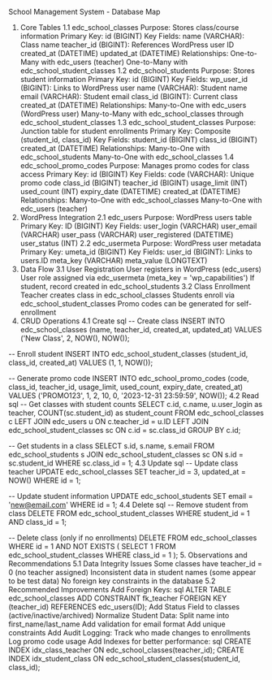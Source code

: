 School Management System - Database Map
1. Core Tables
1.1 edc_school_classes
Purpose: Stores class/course information
Primary Key: id (BIGINT)
Key Fields:
name (VARCHAR): Class name
teacher_id (BIGINT): References WordPress user ID
created_at (DATETIME)
updated_at (DATETIME)
Relationships:
One-to-Many with edc_users (teacher)
One-to-Many with edc_school_student_classes
1.2 edc_school_students
Purpose: Stores student information
Primary Key: id (BIGINT)
Key Fields:
wp_user_id (BIGINT): Links to WordPress user
name (VARCHAR): Student name
email (VARCHAR): Student email
class_id (BIGINT): Current class
created_at (DATETIME)
Relationships:
Many-to-One with edc_users (WordPress user)
Many-to-Many with edc_school_classes through edc_school_student_classes
1.3 edc_school_student_classes
Purpose: Junction table for student enrollments
Primary Key: Composite (student_id, class_id)
Key Fields:
student_id (BIGINT)
class_id (BIGINT)
created_at (DATETIME)
Relationships:
Many-to-One with edc_school_students
Many-to-One with edc_school_classes
1.4 edc_school_promo_codes
Purpose: Manages promo codes for class access
Primary Key: id (BIGINT)
Key Fields:
code (VARCHAR): Unique promo code
class_id (BIGINT)
teacher_id (BIGINT)
usage_limit (INT)
used_count (INT)
expiry_date (DATETIME)
created_at (DATETIME)
Relationships:
Many-to-One with edc_school_classes
Many-to-One with edc_users (teacher)
2. WordPress Integration
2.1 edc_users
Purpose: WordPress users table
Primary Key: ID (BIGINT)
Key Fields:
user_login (VARCHAR)
user_email (VARCHAR)
user_pass (VARCHAR)
user_registered (DATETIME)
user_status (INT)
2.2 edc_usermeta
Purpose: WordPress user metadata
Primary Key: umeta_id (BIGINT)
Key Fields:
user_id (BIGINT): Links to users.ID
meta_key (VARCHAR)
meta_value (LONGTEXT)
3. Data Flow
3.1 User Registration
User registers in WordPress (edc_users)
User role assigned via edc_usermeta (meta_key = 'wp_capabilities')
If student, record created in edc_school_students
3.2 Class Enrollment
Teacher creates class in edc_school_classes
Students enroll via edc_school_student_classes
Promo codes can be generated for self-enrollment
4. CRUD Operations
4.1 Create
sql
-- Create class
INSERT INTO edc_school_classes (name, teacher_id, created_at, updated_at)
VALUES ('New Class', 2, NOW(), NOW());

-- Enroll student
INSERT INTO edc_school_student_classes (student_id, class_id, created_at)
VALUES (1, 1, NOW());

-- Generate promo code
INSERT INTO edc_school_promo_codes 
    (code, class_id, teacher_id, usage_limit, used_count, expiry_date, created_at)
VALUES 
    ('PROMO123', 1, 2, 10, 0, '2023-12-31 23:59:59', NOW());
4.2 Read
sql
-- Get classes with student counts
SELECT 
    c.id, 
    c.name, 
    u.user_login as teacher,
    COUNT(sc.student_id) as student_count
FROM edc_school_classes c
LEFT JOIN edc_users u ON c.teacher_id = u.ID
LEFT JOIN edc_school_student_classes sc ON c.id = sc.class_id
GROUP BY c.id;

-- Get students in a class
SELECT 
    s.id, 
    s.name, 
    s.email
FROM edc_school_students s
JOIN edc_school_student_classes sc ON s.id = sc.student_id
WHERE sc.class_id = 1;
4.3 Update
sql
-- Update class teacher
UPDATE edc_school_classes 
SET teacher_id = 3, updated_at = NOW() 
WHERE id = 1;

-- Update student information
UPDATE edc_school_students 
SET email = 'new@email.com' 
WHERE id = 1;
4.4 Delete
sql
-- Remove student from class
DELETE FROM edc_school_student_classes 
WHERE student_id = 1 AND class_id = 1;

-- Delete class (only if no enrollments)
DELETE FROM edc_school_classes 
WHERE id = 1 
AND NOT EXISTS (
    SELECT 1 FROM edc_school_student_classes 
    WHERE class_id = 1
);
5. Observations and Recommendations
5.1 Data Integrity Issues
Some classes have teacher_id = 0 (no teacher assigned)
Inconsistent data in student names (some appear to be test data)
No foreign key constraints in the database
5.2 Recommended Improvements
Add Foreign Keys:
sql
ALTER TABLE edc_school_classes 
ADD CONSTRAINT fk_teacher 
FOREIGN KEY (teacher_id) REFERENCES edc_users(ID);
Add Status Field to classes (active/inactive/archived)
Normalize Student Data:
Split name into first_name/last_name
Add validation for email format
Add unique constraints
Add Audit Logging:
Track who made changes to enrollments
Log promo code usage
Add Indexes for better performance:
sql
CREATE INDEX idx_class_teacher ON edc_school_classes(teacher_id);
CREATE INDEX idx_student_class ON edc_school_student_classes(student_id, class_id);